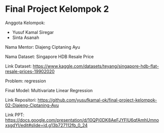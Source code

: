 # Final Project Kelompok 2
Anggota Kelompok:
- Yusuf Kamal Siregar
- Sinta Asanah 

Nama Mentor: Diajeng Ciptaning Ayu

Nama Dataset: Singapore HDB Resale Price

Link Dataset: https://www.kaggle.com/datasets/teyang/singapore-hdb-flat-resale-prices-19902020

Problem: regression 

Final Model: Multivariate Linear Regression 

Link Repositori: https://github.com/yusufkamal-ok/final-project-kelompok-02-Diajeng-Ciptaning-Ayu

Link PPT: https://docs.google.com/presentation/d/10QPj0DK8AeFJYFlU6qfAmhUmnoxsgdYI/edit#slide=id.g13b727112fb_0_24
